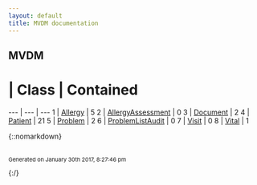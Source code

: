 ```yaml
---
layout: default
title: MVDM documentation
---
```

## MVDM

 # | Class | Contained 
 --- | --- | --- 
1 | [Allergy](Allergy.md) | 5
2 | [AllergyAssessment](AllergyAssessment.md) | 0
3 | [Document](Document.md) | 2
4 | [Patient](Patient.md) | 21
5 | [Problem](Problem.md) | 2
6 | [ProblemListAudit](ProblemListAudit.md) | 0
7 | [Visit](Visit.md) | 0
8 | [Vital](Vital.md) | 1


{::nomarkdown} <br/><br/><p style="font-size: 11px">Generated on January 30th 2017, 8:27:46 pm</p>{:/}